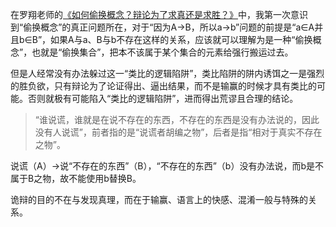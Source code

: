 在罗翔老师的[《如何偷换概念？辩论为了求真还是求胜？》](https://www.bilibili.com/video/BV1G8411S7es?vd_source=4772b64d7a3cb1873f14bc0153c4de68)中，我第一次意识到“偷换概念”的真正问题所在，对于“因为A->B，所以a->b”问题的前提是“a∈A并且b∈B”，如果A与a、B与b不存在这样的关系，应该就可以理解为是一种“偷换概念”，也就是“偷换集合”，把本不该属于某个集合的元素给强行搬运过去。

但是人经常没有办法躲过这一“类比的逻辑陷阱”，类比陷阱的阱内诱饵之一是强烈的胜负欲，只有辩论为了论证得出、逼出结果，而不是输赢的时候才具有类比的可能。否则就极有可能陷入“类比的逻辑陷阱”，进而得出荒谬且合理的结论。

> “谁说谎，谁就是在说不存在的东西，不存在的东西是没有办法说的，因此没有人说谎”，前者指的是“说谎者胡编之物”，后者是指“相对于真实不存在之物”。

说谎（A）->说“不存在的东西”（B），“不存在的东西”（b）没有办法说，而b是不属于B之物，故不能使用b替换B。

诡辩的目的不在与发现真理，而在于输赢、语言上的快感、混淆一般与特殊的关系。


